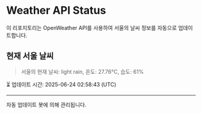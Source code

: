
# Weather API Status

이 리포지토리는 OpenWeather API를 사용하여 서울의 날씨 정보를 자동으로 업데이트합니다.

## 현재 서울 날씨
> 서울의 현재 날씨: light rain, 온도: 27.76°C, 습도: 61%

⏳ 업데이트 시간: 2025-06-24 02:58:43 (UTC)

---
자동 업데이트 봇에 의해 관리됩니다.
